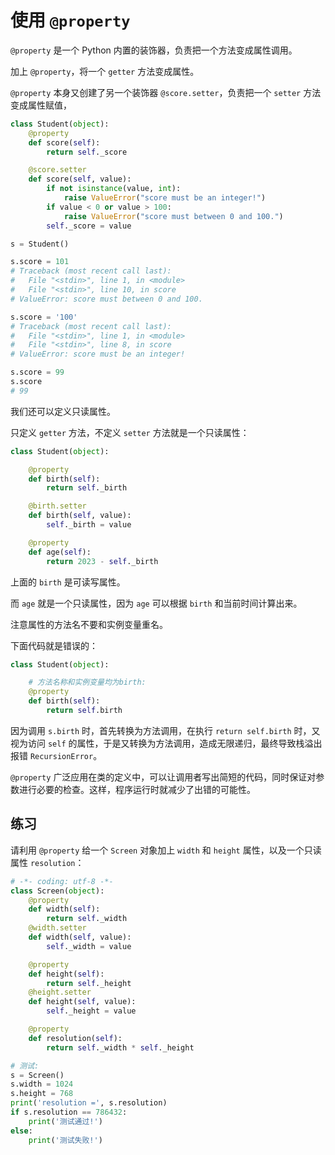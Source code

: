 # 使用 `@property`

`@property` 是一个 Python 内置的装饰器，负责把一个方法变成属性调用。

加上 `@property`，将一个 `getter` 方法变成属性。

`@property` 本身又创建了另一个装饰器 `@score.setter`，负责把一个 `setter` 方法变成属性赋值，

```python
class Student(object):
    @property
    def score(self):
        return self._score

    @score.setter
    def score(self, value):
        if not isinstance(value, int):
            raise ValueError("score must be an integer!")
        if value < 0 or value > 100:
            raise ValueError("score must between 0 and 100.")
        self._score = value

s = Student()

s.score = 101
# Traceback (most recent call last):
#   File "<stdin>", line 1, in <module>
#   File "<stdin>", line 10, in score
# ValueError: score must between 0 and 100.

s.score = '100'
# Traceback (most recent call last):
#   File "<stdin>", line 1, in <module>
#   File "<stdin>", line 8, in score
# ValueError: score must be an integer!

s.score = 99
s.score
# 99
```

我们还可以定义只读属性。

只定义 `getter` 方法，不定义 `setter` 方法就是一个只读属性：

```python
class Student(object):

    @property
    def birth(self):
        return self._birth

    @birth.setter
    def birth(self, value):
        self._birth = value

    @property
    def age(self):
        return 2023 - self._birth
```

上面的 `birth` 是可读写属性。

而 `age` 就是一个只读属性，因为 `age` 可以根据 `birth` 和当前时间计算出来。

注意属性的方法名不要和实例变量重名。

下面代码就是错误的：

```python
class Student(object):

    # 方法名称和实例变量均为birth:
    @property
    def birth(self):
        return self.birth
```

因为调用 `s.birth` 时，首先转换为方法调用，在执行 `return self.birth` 时，又视为访问 `self` 的属性，于是又转换为方法调用，造成无限递归，最终导致栈溢出报错 `RecursionError`。

`@property` 广泛应用在类的定义中，可以让调用者写出简短的代码，同时保证对参数进行必要的检查。这样，程序运行时就减少了出错的可能性。

## 练习

请利用 `@property` 给一个 `Screen` 对象加上 `width` 和 `height` 属性，以及一个只读属性 `resolution`：

```python
# -*- coding: utf-8 -*-
class Screen(object):
    @property
    def width(self):
        return self._width
    @width.setter
    def width(self, value):
        self._width = value

    @property
    def height(self):
        return self._height
    @height.setter
    def height(self, value):
        self._height = value

    @property
    def resolution(self):
        return self._width * self._height

# 测试:
s = Screen()
s.width = 1024
s.height = 768
print('resolution =', s.resolution)
if s.resolution == 786432:
    print('测试通过!')
else:
    print('测试失败!')
```
